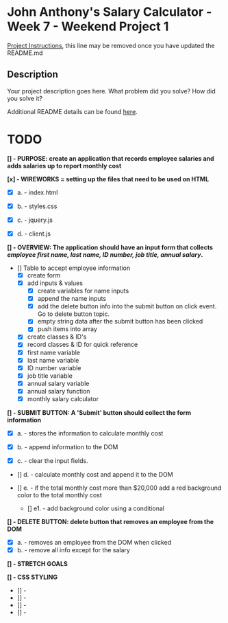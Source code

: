 # John Anthony's Salary Calculator - Week 7 - Weekend Project 1

[Project Instructions](./INSTRUCTIONS.md), this line may be removed once you have updated the README.md

## Description

Your project description goes here. What problem did you solve? How did you solve it?

Additional README details can be found [here](https://github.com/PrimeAcademy/readme-template/blob/master/README.md).

# TODO

**[] - PURPOSE: create an application that records employee salaries and adds salaries up to report monthly cost**

**[x] - WIREWORKS = setting up the files that need to be used on HTML**

- [x] a. - index.html

- [x] b. - styles.css

- [x] c. - jquery.js

- [x] d. - client.js

**[] - OVERVIEW: The application should have an input form that collects _employee first name, last name, ID number, job title, annual salary_.**

- [] Table to accept employee information
  - [x] create form
  - [x] add inputs & values
    - [x] create variables for name inputs
    - [x] append the name inputs
    - [x] add the delete button info into the submit button on click event. Go to delete button topic.
    - [x] empty string data after the submit button has been clicked
    - [x] push items into array
  - [x] create classes & ID's
  - [x] record classes & ID for quick reference
  - [x] first name variable
  - [x] last name variable
  - [x] ID number variable
  - [x] job title variable
  - [x] annual salary variable
  - [x] annual salary function
  - [x] monthly salary calculator

**[] - SUBMIT BUTTON: A 'Submit' button should collect the form information**

- [x] a. - stores the information to calculate monthly cost

- [x] b. - append information to the DOM

- [x] c. - clear the input fields.

- [] d. - calculate monthly cost and append it to the DOM

- [] e. - if the total monthly cost more than $20,000 add a red background color to the total monthly cost

  - [] e1. - add background color using a conditional

**[] - DELETE BUTTON: delete button that removes an employee from the DOM**

- [x] a. - removes an employee from the DOM when clicked
- [x] b. - remove all info except for the salary

**[] - STRETCH GOALS**

**[] - CSS STYLING**

- [] -
- [] -
- [] -
- [] -
